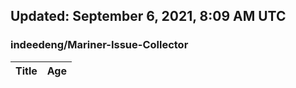 ## Updated: September 6, 2021, 8:09 AM UTC


### indeedeng/Mariner-Issue-Collector
|**Title**|**Age**|
|:----|:----|